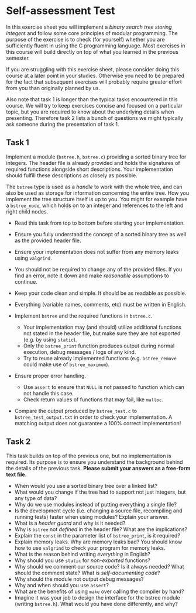 # Self-assessment Test

In this exercise sheet you will implement a _binary search tree storing
integers_ and follow some core principles of modular programming. The purpose
of the exercise is to check (for yourself) whether you are sufficiently
fluent in using the C programming language. Most exercises in this course
will build directly on top of what you learned in the previous semester.

If you are struggling with this exercise sheet, please consider doing this
course at a later point in your studies. Otherwise you need to be prepared
for the fact that subsequent exercises will probably require greater effort
from you than originally planned by us.

Also note that task 1 is longer than the typical tasks encountered in this
course. We will try to keep exercises concise and focused on a particular
topic, but you are required to know about the underlying details when
presenting. Therefore task 2 lists a bunch of questions we might typically
ask someone during the presentation of task 1.

## Task 1

Implement a module (`bstree.h`, `bstree.c`) providing a sorted binary tree
for integers. The header file is already provided and holds the signatures of
required functions alongside short descriptions. Your implementation should
fulfill these descriptions as closely as possible.

The `bstree` type is used as a _handle_ to work with the whole tree, and can
also be used as storage for information concerning the entire tree. How you
implement the tree structure itself is up to you. You might for example have
a `bstree_node`, which holds on to an integer and references to the left and
right child nodes.

- Read this task from top to bottom before starting your implementation.
- Ensure you fully understand the concept of a sorted binary tree as well as
  the provided header file.
- Ensure your implementation does not suffer from any memory leaks using
  `valgrind`.
- You should not be required to change any of the provided files. If you find
  an error, note it down and make _reasonable_ assumptions to continue.
- Keep your code clean and simple. It should be as readable as possible.
- Everything (variable names, comments, etc) must be written in English.
- Implement `bstree` and the required functions in `bstree.c`.

  - Your implementation may (and should) utilize additional functions not stated in the header file, but make sure they are not exported (e.g. by using `static`).
  - Only the `bstree_print` function produces output during normal execution, debug messages / logs of any kind.
  - Try to reuse already implemented functions (e.g. `bstree_remove` could make
    use of `bstree_maximum`).

- Ensure proper error handling.

  - Use `assert` to ensure that `NULL` is not passed to function which can not handle this case.
  - Check return values of functions that may fail, like `malloc`.

- Compare the output produced by `bstree_test.c` to
  `bstree_test_output.txt` in order to check your implementation. A matching output does not guarantee a 100% correct implementation!

## Task 2

This task builds on top of the previous one, but no implementation is
required. Its purpose is to ensure you understand the background behind the
details of the previous task. **Please submit your answers as a free-form text
file**.

- When would you use a sorted binary tree over a linked list?
- What would you change if the tree had to support not just integers, but any
  type of data?
- Why do we use modules instead of putting everything a single file?
- Is the development cycle (i.e. changing a source file, recompiling and
  running tests) faster when using modules? Explain your answer.
- What is a _header guard_ and why is it needed?
- Why is `bstree` not _defined_ in the header file? What are the
  implications?
- Explain the `const` in the parameter list of `bstree_print`, is it required?
- Explain memory leaks. Why are memory leaks bad? You should know how to use `valgrind` to check your program for memory leaks.
- What is the reason behind writing _everything_ in English?
- Why should you use `static` for _non-exported_ functions?
- Why should we comment our source code? Is it always needed? What should the
  comment state? What is _self-documenting code_?
- Why should the module not output debug messages?
- Why and when should you use `assert`?
- What are the benefits of using `make` over calling the compiler by hand?
- Imagine it was your job to design the interface for the bstree module
  (writing `bstree.h`). What would you have done differently, and why?
